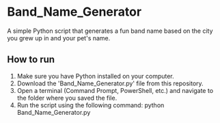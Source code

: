 # Band_Name_Generator

A simple Python script that generates a fun band name based on the city you grew up in and your pet's name.

## How to run

1. Make sure you have Python installed on your computer.
2. Download the 'Band_Name_Generator.py' file from this repository.
3. Open a terminal (Command Prompt, PowerShell, etc.) and navigate to the folder where you saved the file.
4. Run the script using the following command: python Band_Name_Generator.py
